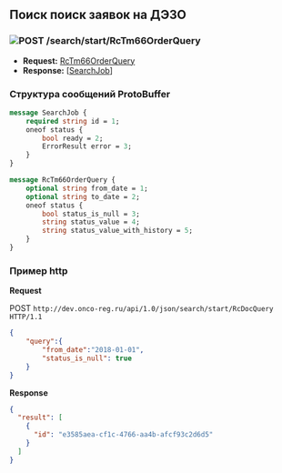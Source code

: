 ## Поиск поиск заявок на ДЭЗО

### ![POST](../../../../img/post.png) /search/start/RcTm66OrderQuery
* **Request:** [RcTm66OrderQuery](../../../../types/types.md#com.siams.med.api.RcTm66OrderQuery) 
* **Response:** [[SearchJob](../../../../types/types.md#com.siams.med.api.SearchJob)]

### Структура сообщений ProtoBuffer

```proto
message SearchJob {
    required string id = 1;
    oneof status {
        bool ready = 2;
        ErrorResult error = 3;
    }
}

message RcTm66OrderQuery {
    optional string from_date = 1;
    optional string to_date = 2;
    oneof status {
        bool status_is_null = 3;
        string status_value = 4;
        string status_value_with_history = 5;
    }
}
```

### Пример http

**Request**

POST `http://dev.onco-reg.ru/api/1.0/json/search/start/RcDocQuery HTTP/1.1`
```json
{
    "query":{
        "from_date":"2018-01-01",
        "status_is_null": true
    }
}
```

**Response**

```json
{
  "result": [
    {
      "id": "e3585aea-cf1c-4766-aa4b-afcf93c2d6d5"
    }
  ]
}
```